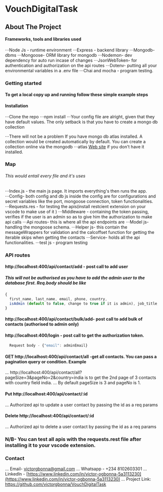 # VouchDigitalTask
## About The Project

#### Frameworks, tools and libraries used 
⋅⋅⋅Node Js - runtime environment
⋅⋅⋅Express - backend library
⋅⋅⋅Mongodb- dbms
⋅⋅⋅Mongoose- ORM library for mongodb 
⋅⋅⋅Nodemon- dev dependency for auto run incase of changes
⋅⋅⋅JsonWebToken- for authentication and authorization on the api routes 
⋅⋅⋅Dotenv- putting all your environmental variables in a .env file
⋅⋅⋅Chai and mocha - program testing.

### Getting started 
#### To get a local copy up and running follow these simple example steps
#### Installation
⋅⋅⋅Clone the repo
⋅⋅⋅npm install
⋅⋅⋅Your config file are alright, given that they have default values. The only setback is that you have to create a mongo db collection

⋅⋅⋅There will not be a problem If you have mongo db atlas installed. A collection would be created automatically by default. You can create a collection online via the mongodb ⋅⋅⋅atlas [Web site](https://cloud.mongodb.com/) if you don't have it installed.

### Map 
###### This would entail every file and it's uses 
⋅⋅⋅Index.js - the main js page. It imports everything's then runs the app. 
⋅⋅⋅Config- both config and db js inside the config are for configurations and secret variables like the port, mongoose connection, token functionalities.
⋅⋅⋅Requests.res - for testing the apis(install restcient extension on your vscode to make use of it )
⋅⋅⋅Middleware - containing the token passing, verifies if the user is an admin so as to give him the authorization to make api calls
⋅⋅⋅Api routes- this is where all the api endpoints are
⋅⋅⋅Model js- handling the mongoose schema. 
⋅⋅⋅Helper js- this contain the messageWrappers for validation and the calcoffset function for getting the iterable skips when getting the contacts
⋅⋅⋅Service- holds all the api functionalities. 
⋅⋅⋅test js - program testing 

### API routes
#### http://localhost:400/api/contact/add - post call to add user 
##### This will not be authorised as you have to add the admin user to the database first. Req.body should be like 
```javascript
{
  first_name, last_name, email, phone, country,
  isAdmin (default to false, change to true if it is admin), job_title, company_name, birthday_day, birthday_month
}
```
#### http://localhost:400/api/contact/bulk/add- post call to add bulk of contacts (authorised to admin only)

#### http://localhost:400/login - post call to get the authorization token. 
```javascript
  Request body - {"email": adminEmail}
```
#### GET http://localhost:400/api/contact/all -get all contacts. You can pass a pagination query or condition. Example
... http://localhost:400/api/contact/all?pageSize=3&pageNo=2&country=india is to get the 2nd page of 3 contacts with country field india. 
... By default pageSize is 3 and pageNo is 1.

#### Put http://localhost:400/api/contact/:id
... Authorized api to update a user contact by passing the id as a req params 

#### Delete http://localhost:400/api/contact/:id
... Authorized api to delete a user contact by passing the id as a req params

### N/B- You can test all apis with the requests.rest file after installing it to your vscode extension.

### Contact 
... Email- victorgbonna@gmail.com
... Whatsapp - +234 8102603301
... Linkedln - [https://www.linkedin.com/in/victor-ogbonna-5a3113230](https://www.linkedin.com/in/victor-ogbonna-5a3113230)
...  Project Link: https://github.com/victorgbonna/VouchDigitalTask
